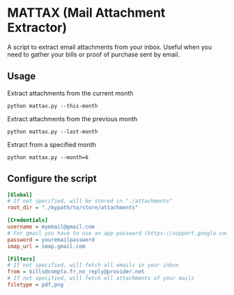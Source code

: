 # MATTAX (Mail Attachment Extractor)

A script to extract email attachments from your inbox. Useful when you need to gather your bills or proof of purchase sent by email.

## Usage

Extract attachments from the current month

```
python mattax.py --this-month
```

Extract attachments from the previous month

```
python mattax.py --last-month
```

Extract from a specified month

```
python mattax.py --month=6
```

## Configure the script

```ini
[Global]
# If not specified, will be stored in "./attachments"
root_dir = "./mypath/to/store/attachments"

[Credentials]
username = myemail@gmail.com
# For gmail you have to use an app password (https://support.google.com/mail/answer/185833?hl=en)
password = youremailpassword
imap_url = imap.gmail.com

[Filters]
# If not specified, will fetch all emails in your inbox
from = bills@compta.fr,no_reply@provider.net
# If not specified, will fetch all attachments of your mails
filetype = pdf,png

```
